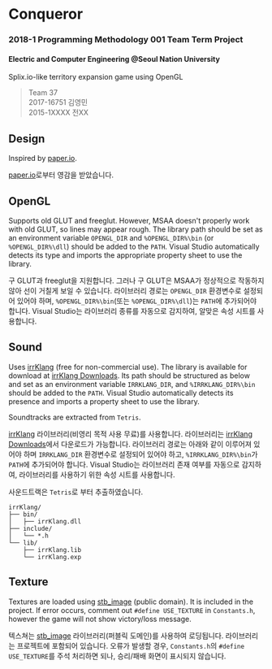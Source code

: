 # Conqueror

### 2018-1 Programming Methodology 001 Team Term Project
#### Electric and Computer Engineering @Seoul Nation University

Splix.io-like territory expansion game using OpenGL

> Team 37<br>
2017-16751 김영민<br>
2015-1XXXX 전XX


## Design

Inspired by [paper.io](http://paper-io.com).

[paper.io](http://paper-io.com)로부터 영감을 받았습니다.


## OpenGL

Supports old GLUT and freeglut. However, MSAA doesn't properly work with old GLUT, so lines may appear rough. The library path should be set as an environment variable `OPENGL_DIR` and `%OPENGL_DIR%\bin` (or `%OPENGL_DIR%\dll`) should be added to the `PATH`. Visual Studio automatically detects its type and imports the appropriate property sheet to use the library.

구 GLUT과 freeglut을 지원합니다. 그러나 구 GLUT은 MSAA가 정상적으로 작동하지 않아 선이 거칠게 보일 수 있습니다. 라이브러리 경로는 `OPENGL_DIR` 환경변수로 설정되어 있어야 하며, `%OPENGL_DIR%\bin`(또는 `%OPENGL_DIR%\dll`)는 `PATH`에 추가되어야 합니다. Visual Studio는 라이브러리 종류를 자동으로 감지하여, 알맞은 속성 시트를 사용합니다.


## Sound

Uses [irrKlang](https://www.ambiera.com/irrklang/) (free for non-commercial use). The library is available for download at [irrKlang Downloads](https://www.ambiera.com/irrklang/downloads.html). Its path should be structured as below and set as an environment variable `IRRKLANG_DIR`, and `%IRRKLANG_DIR%\bin` should be added to the `PATH`. Visual Studio automatically detects its presence and imports a property sheet to use the library.

Soundtracks are extracted from `Tetris`.

[irrKlang](https://www.ambiera.com/irrklang/) 라이브러리(비영리 목적 사용 무료)를 사용합니다. 라이브러리는 [irrKlang Downloads](https://www.ambiera.com/irrklang/downloads.html)에서 다운로드가 가능합니다. 라이브러리 경로는 아래와 같이 이루어져 있어야 하며 `IRRKLANG_DIR` 환경변수로 설정되어 있어야 하고, `%IRRKLANG_DIR%\bin`가 `PATH`에 추가되어야 합니다. Visual Studio는 라이브러리 존재 여부를 자동으로 감지하여, 라이브러리를 사용하기 위한 속성 시트를 사용합니다.

사운드트랙은 `Tetris`로 부터 추출하였습니다.

```
irrKlang/
├── bin/
│   ├── irrKlang.dll
├── include/
│   └── *.h
└── lib/
    ├── irrKlang.lib
    └── irrKlang.exp
```


## Texture

Textures are loaded using [stb_image](https://github.com/nothings/stb) (public domain). It is included in the project. If error occurs, comment out `#define USE_TEXTURE` in `Constants.h`, however the game will not show victory/loss message.

텍스쳐는 [stb_image](https://github.com/nothings/stb) 라이브러리(퍼블릭 도메인)를 사용하여 로딩됩니다. 라이브러리는 프로젝트에 포함되어 있습니다. 오류가 발생할 경우, `Constants.h`의 `#define USE_TEXTURE`를 주석 처리하면 되나, 승리/패배 화면이 표시되지 않습니다.
